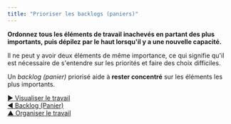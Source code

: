 ```yaml
---
title: "Prioriser les backlogs (paniers)"
---
```



**Ordonnez tous les éléments de travail inachevés en partant des plus importants, puis dépilez par le haut lorsqu'il y a une nouvelle capacité.**

Il ne peut y avoir deux éléments de même importance, ce qui signifie qu'il est nécessaire de s'entendre sur les priorités et faire des choix difficiles.

Un <dfn data-info="Backlog (panier): Une liste explicite et priorisée d&apos;éléments de travail (livrables) ou d&apos;intention en attente de traitement.">backlog (panier)</dfn> priorisé aide à **rester concentré** sur les éléments les plus importants.

[&#9654; Visualiser le travail](visualize-work.html)<br/>[&#9664; Backlog (Panier)](backlog.html)<br/>[&#9650; Organiser le travail](organizing-work.html)

